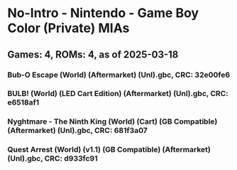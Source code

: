 # No-Intro - Nintendo - Game Boy Color (Private) MIAs
## Games: 4, ROMs: 4, as of 2025-03-18

### Bub-O Escape (World) (Aftermarket) (Unl).gbc, CRC: 32e00fe6
### BULB! (World) (LED Cart Edition) (Aftermarket) (Unl).gbc, CRC: e6518af1
### Nyghtmare - The Ninth King (World) (Cart) (GB Compatible) (Aftermarket) (Unl).gbc, CRC: 681f3a07
### Quest Arrest (World) (v1.1) (GB Compatible) (Aftermarket) (Unl).gbc, CRC: d933fc91
